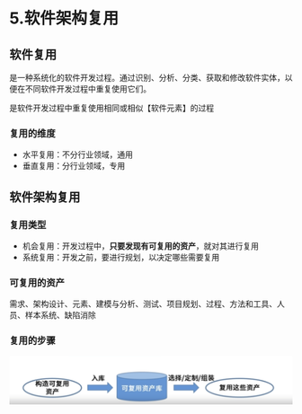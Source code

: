 # 5.软件架构复用

## 软件复用

是一种系统化的软件开发过程。通过识别、分析、分类、获取和修改软件实体，以便在不同软件开发过程中重复使用它们。

是软件开发过程中重复使用相同或相似【软件元素】的过程

### 复用的维度

- 水平复用：不分行业领域，通用
- 垂直复用：分行业领域，专用

## 软件架构复用

### 复用类型

- 机会复用：开发过程中，**只要发现有可复用的资产**，就对其进行复用
- 系统复用：开发之前，要进行规划，以决定哪些需要复用

### 可复用的资产

需求、架构设计、元素、建模与分析、测试、项目规划、过程、方法和工具、人员、样本系统、缺陷消除

### 复用的步骤

<img src='/picture/软考/架构复用步骤.png'/>
